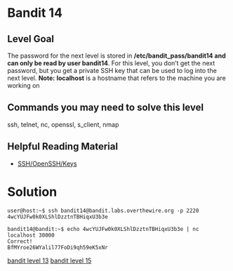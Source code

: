 <h1>Bandit 14</h1>

<h2 id="level-goal">Level Goal</h2>
<p>The password for the next level is stored in
<strong>/etc/bandit_pass/bandit14 and can only be read by user
bandit14</strong>. For this level, you don’t get the next password, but you
get a private SSH key that can be used to log into the next level.
<strong>Note:</strong> <strong>localhost</strong> is a hostname that refers to the machine
you are working on</p>

<h2 id="commands-you-may-need-to-solve-this-level">Commands you may need to solve this level</h2>
<p>ssh, telnet, nc, openssl, s_client, nmap</p>

<h2 id="helpful-reading-material">Helpful Reading Material</h2>
<ul>
  <li><a href="https://help.ubuntu.com/community/SSH/OpenSSH/Keys">SSH/OpenSSH/Keys</a></li>
</ul>


<h1>Solution</h1>

```
user@host:~$ ssh bandit14@bandit.labs.overthewire.org -p 2220
4wcYUJFw0k0XLShlDzztnTBHiqxU3b3e

bandit14@bandit:~$ echo 4wcYUJFw0k0XLShlDzztnTBHiqxU3b3e | nc localhost 30000
Correct!
BfMYroe26WYalil77FoDi9qh59eK5xNr
```

[bandit level 13](bandit/tasks/bandit13.md)
[bandit level 15](bandit/tasks/bandit15.md)
